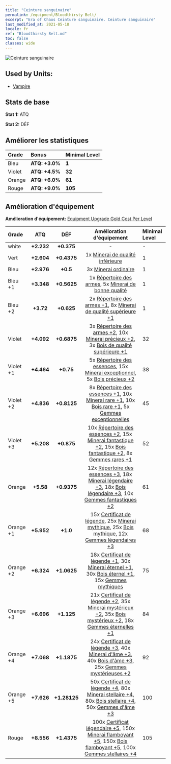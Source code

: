 ```yaml
---
title: "Ceinture sanguinaire"
permalink: /equipment/Bloodthirsty Belt/
excerpt: "Era of Chaos Ceinture sanguinaire. Ceinture sanguinaire"
last_modified_at: 2021-05-18
locale: fr
ref: "Bloodthirsty Belt.md"
toc: false
classes: wide
---
```


  ![Ceinture sanguinaire](/images/e/e_3041.png)

## Used by Units:

* [Vampire](/fr/units/Vampire/) 


## Stats de base
 **Stat 1:** ATQ

 **Stat 2:** DÉF

## Améliorer les statistiques

  |     Grade    |   Bonus | Minimal Level | 
  |:-------------|:--------|:--------------| 
  | Bleu | **ATQ: +3.0%** | **1** | 
  | Violet | **ATQ: +4.5%** | **32** | 
  | Orange | **ATQ: +6.0%** | **61** | 
  | Rouge | **ATQ: +9.0%** | **105** | 


## Amélioration d'équipement
 **Amélioration d'équipement:** [Equipment Upgrade Gold Cost Per Level](/equipment/EquipmentUpgradeCostPerLevel/) 

  |          Grade      | ATQ | DÉF | Amélioration d'équipement | Minimal Level |
  |:--------------------|:---------:|:---------:|:----------------:|:--------------|
  | white | **+2.232** | **+0.375** | - | - |
  | Vert | **+2.604** | **+0.4375** | 1x [Minerai de qualité inférieure](/ItemsFR/mat_1/) | 1 |
  | Bleu | **+2.976** | **+0.5** | 3x [Minerai ordinaire](/ItemsFR/mat_6/) | 1 |
  | Bleu +1 | **+3.348** | **+0.5625** | 1x [Répertoire des armes](/ItemsFR/mat_18/), 5x [Minerai de bonne qualité](/ItemsFR/mat_12/) | 1 |
  | Bleu +2 | **+3.72** | **+0.625** | 2x [Répertoire des armes +1](/ItemsFR/mat_25/), 8x [Minerai de qualité supérieure +1](/ItemsFR/mat_19/) | 1 |
  | Violet | **+4.092** | **+0.6875** | 3x [Répertoire des armes +2](/ItemsFR/mat_32/), 10x [Minerai précieux +2](/ItemsFR/mat_26/), 3x [Bois de qualité supérieure +1](/ItemsFR/mat_20/) | 32 |
  | Violet +1 | **+4.464** | **+0.75** | 5x [Répertoire des essences](/ItemsFR/mat_39/), 15x [Minerai exceptionnel](/ItemsFR/mat_33/), 5x [Bois précieux +2](/ItemsFR/mat_27/) | 38 |
  | Violet +2 | **+4.836** | **+0.8125** | 8x [Répertoire des essences +1](/ItemsFR/mat_46/), 10x [Minerai rare +1](/ItemsFR/mat_40/), 10x [Bois rare +1](/ItemsFR/mat_41/), 5x [Gemmes exceptionnelles](/ItemsFR/mat_37/) | 45 |
  | Violet +3 | **+5.208** | **+0.875** | 10x [Répertoire des essences +2](/ItemsFR/mat_53/), 15x [Minerai fantastique +2](/ItemsFR/mat_47/), 15x [Bois fantastique +2](/ItemsFR/mat_48/), 8x [Gemmes rares +1](/ItemsFR/mat_44/) | 52 |
  | Orange | **+5.58** | **+0.9375** | 12x [Répertoire des essences +3](/ItemsFR/mat_60/), 18x [Minerai légendaire +3](/ItemsFR/mat_54/), 18x [Bois légendaire +3](/ItemsFR/mat_55/), 10x [Gemmes fantastiques +2](/ItemsFR/mat_51/) | 61 |
  | Orange +1 | **+5.952** | **+1.0** | 15x [Certificat de légende](/ItemsFR/mat_67/), 25x [Minerai mythique](/ItemsFR/mat_61/), 25x [Bois mythique](/ItemsFR/mat_62/), 12x [Gemmes légendaires +3](/ItemsFR/mat_58/) | 68 |
  | Orange +2 | **+6.324** | **+1.0625** | 18x [Certificat de légende +1](/ItemsFR/mat_74/), 30x [Minerai éternel +1](/ItemsFR/mat_68/), 30x [Bois éternel +1](/ItemsFR/mat_69/), 15x [Gemmes mythiques](/ItemsFR/mat_65/) | 75 |
  | Orange +3 | **+6.696** | **+1.125** | 21x [Certificat de légende +2](/ItemsFR/mat_81/), 35x [Minerai mystérieux +2](/ItemsFR/mat_75/), 35x [Bois mystérieux +2](/ItemsFR/mat_76/), 18x [Gemmes éternelles +1](/ItemsFR/mat_72/) | 84 |
  | Orange +4 | **+7.068** | **+1.1875** | 24x [Certificat de légende +3](/ItemsFR/mat_88/), 40x [Minerai d'âme +3](/ItemsFR/mat_82/), 40x [Bois d'âme +3](/ItemsFR/mat_83/), 25x [Gemmes mystérieuses +2](/ItemsFR/mat_79/) | 92 |
  | Orange +5 | **+7.626** | **+1.28125** | 50x [Certificat de légende +4](/ItemsFR/mat_95/), 80x [Minerai stellaire +4](/ItemsFR/mat_89/), 80x [Bois stellaire +4](/ItemsFR/mat_90/), 50x [Gemmes d'âme +3](/ItemsFR/mat_86/) | 100 |
  | Rouge | **+8.556** | **+1.4375** | 100x [Certificat légendaire +5](/ItemsFR/mat_102/), 150x [Minerai flamboyant +5](/ItemsFR/mat_96/), 150x [Bois flamboyant +5](/ItemsFR/mat_97/), 100x [Gemmes stellaires +4](/ItemsFR/mat_93/) | 105 |

